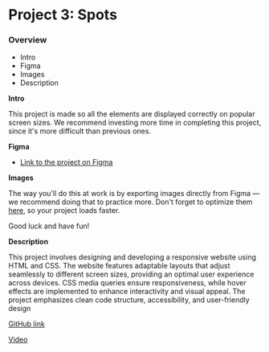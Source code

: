 # Project 3: Spots

### Overview

- Intro
- Figma
- Images
- Description

**Intro**

This project is made so all the elements are displayed correctly on popular screen sizes. We recommend investing more time in completing this project, since it's more difficult than previous ones.

**Figma**

- [Link to the project on Figma](https://www.figma.com/file/BBNm2bC3lj8QQMHlnqRsga/Sprint-3-Project-%E2%80%94-Spots?type=design&node-id=2%3A60&mode=design&t=afgNFybdorZO6cQo-1)

**Images**

The way you'll do this at work is by exporting images directly from Figma — we recommend doing that to practice more. Don't forget to optimize them [here](https://tinypng.com/), so your project loads faster.

Good luck and have fun!

**Description**

This project involves designing and developing a responsive website using HTML and CSS. The website features adaptable layouts that adjust seamlessly to different screen sizes, providing an optimal user experience across devices. CSS media queries ensure responsiveness, while hover effects are implemented to enhance interactivity and visual appeal. The project emphasizes clean code structure, accessibility, and user-friendly design

[GitHub link](https://gena248.github.io/se_project_spots/)

[Video](https://drive.google.com/file/d/1G_a0jYkNDz4lii3gVZl6NbQbCuliH_WV/view?usp=drive_link)
